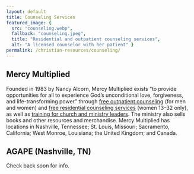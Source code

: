 ```yaml
---
layout: default
title: Counseling Services
featured_image: {
  src: "counseling.webp",
  fallback: "counseling.jpeg",
  title: "Residential and outpatient counseling services",
  alt: "A licensed counselor with her patient" }
permalink: /christian-resources/counseling/
---
```


## Mercy Multiplied

Founded in 1983 by Nancy Alcorn, Mercy Multiplied exists “to provide opportunities for all to experience God’s unconditional love, forgiveness, and life-transforming power” through [free outpatient counseling](https://mercymultiplied.com/locations/outpatient/) (for men and women) and [free residential counseling services](https://mercymultiplied.com/residential-program/) (women 13–32 only), as well as [training for church and ministry leaders](https://mercymultiplied.com/outreach/). The ministry also sells books and other resources and merchandise. Mercy Multiplied has locations in Nashville, Tennessee; St. Louis, Missouri; Sacramento, California; West Monroe, Louisiana; the United Kingdom; and Canada.

## AGAPE (Nashville, TN)

Check back soon for info.